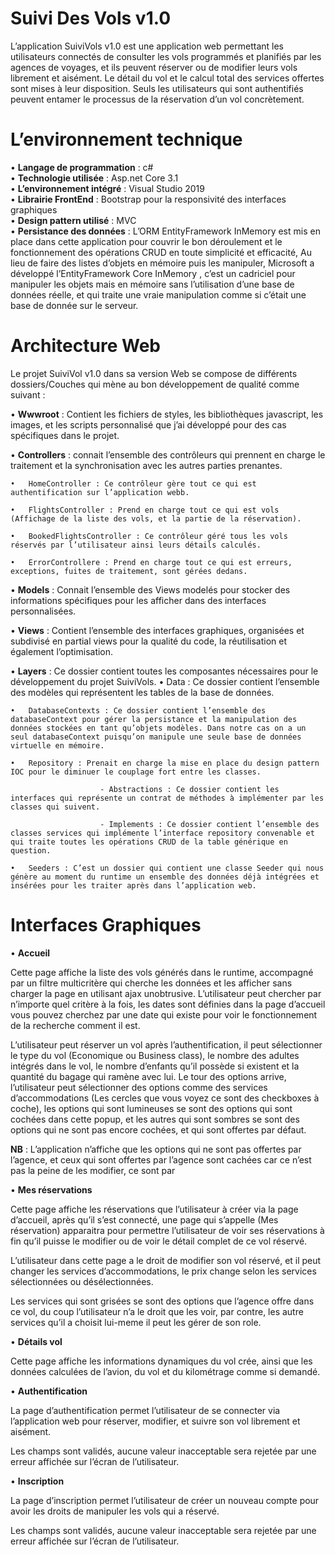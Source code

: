 # Suivi Des Vols v1.0
L’application SuiviVols v1.0 est une application web permettant les utilisateurs connectés de consulter les vols programmés et planifiés par les agences de voyages, et ils peuvent réserver ou de modifier leurs vols librement et aisément. Le détail du vol et le calcul total des services offertes sont mises à leur disposition.
Seuls les utilisateurs qui sont authentifiés peuvent entamer le processus de la réservation d’un vol concrètement. 

# L’environnement technique

•	<b>Langage de programmation</b> : c#<br/>
•	<b>Technologie utilisée</b> : Asp.net Core 3.1<br/>
•	<b>L’environnement intégré</b> : Visual Studio 2019<br/>
•	<b>Librairie FrontEnd</b> : Bootstrap pour la responsivité des interfaces graphiques<br/>
•	<b>Design pattern utilisé</b> : MVC <br/>
•	<b>Persistance des données</b> : L’ORM EntityFramework InMemory est mis en place dans cette application pour couvrir le bon déroulement et le fonctionnement des opérations CRUD en toute simplicité et efficacité, Au lieu de faire des listes d’objets en mémoire puis les manipuler, Microsoft a développé l’EntityFramework Core InMemory , c’est un cadriciel pour manipuler les objets mais en mémoire sans l’utilisation d’une base de données réelle, et qui traite une vraie manipulation comme si c’était une base de donnée sur le serveur.

# Architecture Web
Le projet SuiviVol v1.0 dans sa version Web se compose de différents dossiers/Couches qui mène au bon développement de qualité comme suivant :

•	<b>Wwwroot</b> : Contient les fichiers de styles, les bibliothèques javascript, les images, et les scripts personnalisé que j’ai développé pour des cas spécifiques dans le projet.

•	<b>Controllers</b> : connait l’ensemble des contrôleurs qui prennent en charge le traitement et la synchronisation avec les autres parties prenantes.

    •	HomeController : Ce contrôleur gère tout ce qui est authentification sur l’application webb.

    •	FlightsController : Prend en charge tout ce qui est vols (Affichage de la liste des vols, et la partie de la réservation).

    •	BookedFlightsController : Ce contrôleur géré tous les vols réservés par l’utilisateur ainsi leurs détails calculés.

    •	ErrorControllere : Prend en charge tout ce qui est erreurs, exceptions, fuites de traitement, sont gérées dedans.

•	<b>Models</b> : Connait l’ensemble des Views modelés pour stocker des informations spécifiques pour les afficher dans des interfaces personnalisées.

•	<b>Views</b> : Contient l’ensemble des interfaces graphiques, organisées et subdivisé en partial views pour la qualité du code, la réutilisation et également l’optimisation.

•	<b>Layers</b> : Ce dossier contient toutes les composantes nécessaires pour le développement du projet SuiviVols.
    •	Data : Ce dossier contient l’ensemble des modèles qui représentent les tables de la base de données.

    •	DatabaseContexts : Ce dossier contient l’ensemble des databaseContext pour gérer la persistance et la manipulation des données stockées en tant qu’objets modèles. Dans notre cas on a un seul databaseContext puisqu’on manipule une seule base de données virtuelle en mémoire.

    •	Repository : Prenait en charge la mise en place du design pattern IOC pour le diminuer le couplage fort entre les classes.
    
                        - Abstractions : Ce dossier contient les interfaces qui représente un contrat de méthodes à implémenter par les classes qui suivent.

                        - Implements : Ce dossier contient l’ensemble des classes services qui implémente l’interface repository convenable et qui traite toutes les opérations CRUD de la table générique en question.

    •	Seeders : C’est un dossier qui contient une classe Seeder qui nous génère au moment du runtime un ensemble des données déjà intégrées et insérées pour les traiter après dans l’application web.

# Interfaces Graphiques
•	<b>Accueil</b>


Cette page affiche la liste des vols générés dans le runtime, accompagné par un filtre multicritère qui cherche les données et les afficher sans charger la page en utilisant ajax unobtrusive. L’utilisateur peut chercher par n’importe quel critère à la fois, les dates sont définies dans la page d’accueil vous pouvez cherchez par une date qui existe pour voir le fonctionnement de la recherche comment il est.

L’utilisateur peut réserver un vol après l’authentification, il peut sélectionner le type du vol (Economique ou Business class), le nombre des adultes intégrés dans le vol, le nombre d’enfants qu’il possède si existent et la quantité du bagage qui ramène avec lui.
Le tour des options arrive, l’utilisateur peut sélectionner des options comme des services d’accommodations (Les cercles que vous voyez ce sont des checkboxes à coche), les options qui sont lumineuses se sont des options qui sont cochées dans cette popup, et les autres qui sont sombres se sont des options qui ne sont pas encore cochées, et qui sont offertes par défaut.

<b>NB</b> : L’application n’affiche que les options qui ne sont pas offertes par l’agence, et ceux qui sont offertes par l’agence sont cachées car ce n’est pas la peine de les modifier, ce sont par 



•	<b>Mes réservations</b>


Cette page affiche les réservations que l’utilisateur à créer via la page d’accueil, après qu’il s’est connecté, une page qui s’appelle (Mes réservation) apparaitra pour permettre l’utilisateur de voir ses réservations à fin qu’il puisse le modifier ou de voir le détail complet de ce vol réservé.

L’utilisateur dans cette page a le droit de modifier son vol réservé, et il peut changer les services d’accommodations, le prix change selon les services sélectionnées ou désélectionnées.

Les services qui sont grisées se sont des options que l’agence offre dans ce vol, du coup l’utilisateur n’a le droit que les voir, par contre, les autre services qu’il a choisit lui-meme il peut les gérer de son role.



•	<b>Détails vol</b>

Cette page affiche les informations dynamiques du vol crée, ainsi que les données calculées de l’avion, du vol et du kilométrage comme si demandé.



•	<b>Authentification</b>

La page d’authentification permet l’utilisateur de se connecter via l’application web pour réserver, modifier, et suivre son vol librement et aisément.

Les champs sont validés, aucune valeur inacceptable sera rejetée par une erreur affichée sur l’écran de l’utilisateur.



•	<b>Inscription</b>

La page d’inscription permet l’utilisateur de créer un nouveau compte pour avoir les droits de manipuler les vols qui a réservé.

Les champs sont validés, aucune valeur inacceptable sera rejetée par une erreur affichée sur l’écran de l’utilisateur.
